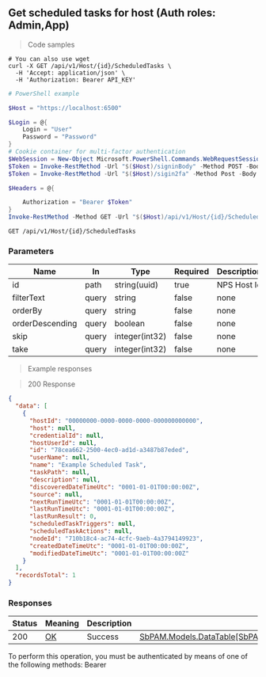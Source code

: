 
## Get scheduled tasks for host (Auth roles: Admin,App)

<a id="opIdGetScheduledTasksAsync"></a>

> Code samples

```shell
# You can also use wget
curl -X GET /api/v1/Host/{id}/ScheduledTasks \
  -H 'Accept: application/json' \
  -H 'Authorization: Bearer API_KEY'

```

```powershell
# PowerShell example

$Host = "https://localhost:6500"

$Login = @{
    Login = "User"
    Password = "Password"
}
# Cookie container for multi-factor authentication
$WebSession = New-Object Microsoft.PowerShell.Commands.WebRequestSession
$Token = Invoke-RestMethod -Url "$($Host)/signinBody" -Method POST -Body (ConvertTo-Json $Login) -WebRequestSession $WebSession
$Token = Invoke-RestMethod -Url "$($Host)/sigin2fa" -Method Post -Body $MfaCode -Headers @{Authorization: "Bearer $Token"} -WebRequestSession $WebSession

$Headers = @{

    Authorization = "Bearer $Token"
}
Invoke-RestMethod -Method GET -Url "$($Host)/api/v1/Host/{id}/ScheduledTasks -Headers $Headers
```

`GET /api/v1/Host/{id}/ScheduledTasks`

<h3 id="get-scheduled-tasks-for-host-(auth-roles:-admin,app)-parameters">Parameters</h3>

|Name|In|Type|Required|Description|
|---|---|---|---|---|
|id|path|string(uuid)|true|NPS Host Id|
|filterText|query|string|false|none|
|orderBy|query|string|false|none|
|orderDescending|query|boolean|false|none|
|skip|query|integer(int32)|false|none|
|take|query|integer(int32)|false|none|

> Example responses

> 200 Response

```json
{
  "data": [
    {
      "hostId": "00000000-0000-0000-0000-000000000000",
      "host": null,
      "credentialId": null,
      "hostUserId": null,
      "id": "78cea662-2500-4ec0-ad1d-a3487b87eded",
      "userName": null,
      "name": "Example Scheduled Task",
      "taskPath": null,
      "description": null,
      "discoveredDateTimeUtc": "0001-01-01T00:00:00Z",
      "source": null,
      "nextRunTimeUtc": "0001-01-01T00:00:00Z",
      "lastRunTimeUtc": "0001-01-01T00:00:00Z",
      "lastRunResult": 0,
      "scheduledTaskTriggers": null,
      "scheduledTaskActions": null,
      "nodeId": "710b18c4-ac74-4cfc-9aeb-4a3794149923",
      "createdDateTimeUtc": "0001-01-01T00:00:00Z",
      "modifiedDateTimeUtc": "0001-01-01T00:00:00Z"
    }
  ],
  "recordsTotal": 1
}
```

<h3 id="get-scheduled-tasks-for-host-(auth-roles:-admin,app)-responses">Responses</h3>

|Status|Meaning|Description|Schema|
|---|---|---|---|
|200|[OK](https://tools.ietf.org/html/rfc7231#section-6.3.1)|Success|[SbPAM.Models.DataTable[SbPAM.ActiveDirectory.Models.HostScheduledTask]](../Models/sbpam.models.datatable_sbpam.activedirectory.models.hostscheduledtask.md)|

<aside class="warning">
To perform this operation, you must be authenticated by means of one of the following methods:
Bearer
</aside>


